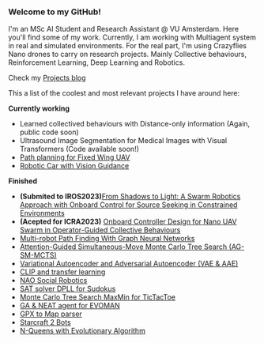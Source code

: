 ### Welcome to my GitHub!
I'm an MSc AI Student and Research Assistant @ VU Amsterdam. 
Here you'll find some of my work. Currently, I am working with Multiagent system in real and simulated environments. For the real part, I'm using Crazyflies Nano drones to carry on research projects. Mainly Collective behaviours, Reinforcement Learning, Deep Learning and Robotics.

Check my [Projects blog](https://retamalvictor.github.io/blog/) 

This a list of the coolest and most relevant projects I have around here:

**Currently working**
- Learned collectived behaviours with Distance-only information (Again, public code soon)
- Ultrasound Image Segmentation for Medical Images with Visual Transformers (Code available soon!)
- [Path planning for Fixed Wing UAV](https://github.com/RetamalVictor/rrt_path_plannig)
- [Robotic Car with Vision Guidance](https://github.com/RetamalVictor/robot-car)

**Finished**
- **(Submited to IROS2023)**[From Shadows to Light: A Swarm Robotics Approach with Onboard Control for Source Seeking in Constrained Environments](https://github.com/tugayalperen/IROS23gradfollower)
- **(Acepted for ICRA2023)** [Onboard Controller Design for Nano UAV Swarm in Operator-Guided Collective Behaviours](https://github.com/RetamalVictor/crazyflie-firmware-VU)
- [Multi-robot Path Finding With Graph Neural Networks](https://github.com/RetamalVictor/MAPF-GNN)
- [Attention-Guided Simultaneous-Move Monte Carlo Tree Search (AG-SM-MCTS)](https://github.com/RetamalVictor/A3C-Attention-for-Simultaneous-game)
- [Variational Autoencoder and Adversarial Autoencoder (VAE & AAE)](https://github.com/RetamalVictor/uvadlc_practicals_2022/tree/main/VAE_and_AAE)
- [CLIP and transfer learning](https://github.com/RetamalVictor/uvadlc_practicals_2022/tree/main/CLIP_and_transferLearning)
- [NAO Social Robotics](https://github.com/RetamalVictor/NAO-Robot-Social-interations)
- [SAT solver DPLL for Sudokus](https://github.com/RetamalVictor/SAT_Solver)
- [Monte Carlo Tree Search MaxMin for TicTacToe](https://github.com/RetamalVictor/MCTS_TicTacToe)
- [GA & NEAT agent for EVOMAN](https://github.com/RetamalVictor/Genetic-Algorithm-and-NEAT-generalist-agent-Evoman)
- [GPX to Map parser](https://github.com/RetamalVictor/GPX_ParserApp)
- [Starcraft 2 Bots](https://github.com/RetamalVictor/starcraft-bot-amsterdam)
- [N-Queens with Evolutionary Algorithm](https://github.com/RetamalVictor/NQueens_problem_EA)
<!--
**RetamalVictor/RetamalVictor** is a ✨ _special_ ✨ repository because its `README.md` (this file) appears on your GitHub profile.

Here are some ideas to get you started:

- 🔭 I’m currently working on ...
- 🌱 I’m currently learning ...
- 👯 I’m looking to collaborate on ...
- 🤔 I’m looking for help with ...
- 💬 Ask me about ...
- 📫 How to reach me: ...
- 😄 Pronouns: ...
- ⚡ Fun fact: ...
-->
